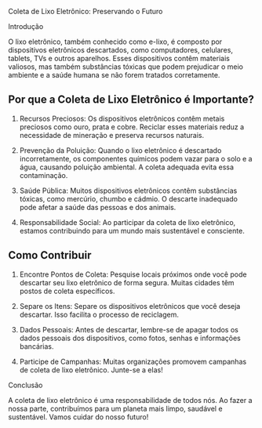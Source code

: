  Coleta de Lixo Eletrônico: Preservando o Futuro

 Introdução

O lixo eletrônico, também conhecido como e-lixo, é composto por dispositivos eletrônicos descartados, como computadores, celulares, tablets, TVs e outros aparelhos. Esses dispositivos contêm materiais valiosos, mas também substâncias tóxicas que podem prejudicar o meio ambiente e a saúde humana se não forem tratados corretamente.

## Por que a Coleta de Lixo Eletrônico é Importante?

1. Recursos Preciosos: Os dispositivos eletrônicos contêm metais preciosos como ouro, prata e cobre. Reciclar esses materiais reduz a necessidade de mineração e preserva recursos naturais.

2. Prevenção da Poluição: Quando o lixo eletrônico é descartado incorretamente, os componentes químicos podem vazar para o solo e a água, causando poluição ambiental. A coleta adequada evita essa contaminação.

3. Saúde Pública: Muitos dispositivos eletrônicos contêm substâncias tóxicas, como mercúrio, chumbo e cádmio. O descarte inadequado pode afetar a saúde das pessoas e dos animais.

4. Responsabilidade Social: Ao participar da coleta de lixo eletrônico, estamos contribuindo para um mundo mais sustentável e consciente.

## Como Contribuir

1. Encontre Pontos de Coleta: Pesquise locais próximos onde você pode descartar seu lixo eletrônico de forma segura. Muitas cidades têm postos de coleta específicos.

2. Separe os Itens: Separe os dispositivos eletrônicos que você deseja descartar. Isso facilita o processo de reciclagem.

3. Dados Pessoais: Antes de descartar, lembre-se de apagar todos os dados pessoais dos dispositivos, como fotos, senhas e informações bancárias.

4. Participe de Campanhas: Muitas organizações promovem campanhas de coleta de lixo eletrônico. Junte-se a elas!

Conclusão

A coleta de lixo eletrônico é uma responsabilidade de todos nós. Ao fazer a nossa parte, contribuímos para um planeta mais limpo, saudável e sustentável. Vamos cuidar do nosso futuro!
